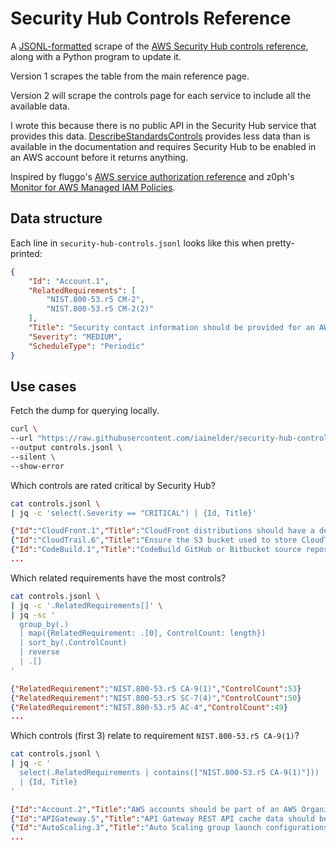 # Security Hub Controls Reference

A [JSONL-formatted](https://jsonlines.org/) scrape of the [AWS Security Hub controls reference](https://docs.aws.amazon.com/securityhub/latest/userguide/securityhub-controls-reference.html), along with a Python program to update it.

Version 1 scrapes the table from the main reference page.

Version 2 will scrape the controls page for each service to include all the available data.

I wrote this because there is no public API in the Security Hub service that provides this data. [DescribeStandardsControls](https://docs.aws.amazon.com/securityhub/1.0/APIReference/API_DescribeStandardsControls.html) provides less data than is available in the documentation and requires Security Hub to be enabled in an AWS account before it returns anything.

Inspired by fluggo's [AWS service authorization reference](https://github.com/fluggo/aws-service-auth-reference) and z0ph's [Monitor for AWS Managed IAM Policies](https://github.com/zoph-io/MAMIP).

## Data structure

Each line in `security-hub-controls.jsonl` looks like this when pretty-printed:

```json
{
    "Id": "Account.1",
    "RelatedRequirements": [
        "NIST.800-53.r5 CM-2",
        "NIST.800-53.r5 CM-2(2)"
    ],
    "Title": "Security contact information should be provided for an AWS account",
    "Severity": "MEDIUM",
    "ScheduleType": "Periodic"
}
```

## Use cases

Fetch the dump for querying locally.

```bash
curl \
--url "https://raw.githubusercontent.com/iainelder/security-hub-controls/main/security-hub-controls.jsonl" \
--output controls.jsonl \
--silent \
--show-error
```

Which controls are rated critical by Security Hub?

```bash
cat controls.jsonl \
| jq -c 'select(.Severity == "CRITICAL") | {Id, Title}'
```

```json
{"Id":"CloudFront.1","Title":"CloudFront distributions should have a default root object configured"}
{"Id":"CloudTrail.6","Title":"Ensure the S3 bucket used to store CloudTrail logs is not publicly accessible"}
{"Id":"CodeBuild.1","Title":"CodeBuild GitHub or Bitbucket source repository URLs should use OAuth"}
...
```

Which related requirements have the most controls?

```bash
cat controls.jsonl \
| jq -c '.RelatedRequirements[]' \
| jq -sc '
  group_by(.)
  | map({RelatedRequirement: .[0], ControlCount: length})
  | sort_by(.ControlCount)
  | reverse
  | .[]
'
```

```json
{"RelatedRequirement":"NIST.800-53.r5 CA-9(1)","ControlCount":53}
{"RelatedRequirement":"NIST.800-53.r5 SC-7(4)","ControlCount":50}
{"RelatedRequirement":"NIST.800-53.r5 AC-4","ControlCount":49}
...
```

Which controls (first 3) relate to requirement `NIST.800-53.r5 CA-9(1)`?

```bash
cat controls.jsonl \
| jq -c '
  select(.RelatedRequirements | contains(["NIST.800-53.r5 CA-9(1)"]))
  | {Id, Title}
'
```

```json
{"Id":"Account.2","Title":"AWS accounts should be part of an AWS Organizations organization"}
{"Id":"APIGateway.5","Title":"API Gateway REST API cache data should be encrypted at rest"}
{"Id":"AutoScaling.3","Title":"Auto Scaling group launch configurations should configure EC2 instances to require Instance Metadata Service Version 2 (IMDSv2)"}
...
```
